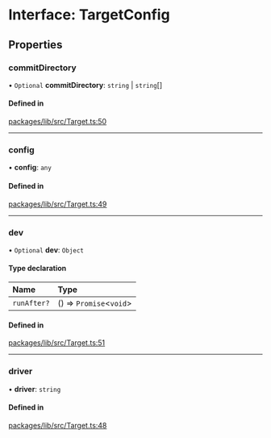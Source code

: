 # Interface: TargetConfig

## Properties

### commitDirectory

• `Optional` **commitDirectory**: `string` \| `string`[]

#### Defined in

[packages/lib/src/Target.ts:50](https://github.com/Knaackee/hotmig/blob/3ed32ad/packages/lib/src/Target.ts#L50)

___

### config

• **config**: `any`

#### Defined in

[packages/lib/src/Target.ts:49](https://github.com/Knaackee/hotmig/blob/3ed32ad/packages/lib/src/Target.ts#L49)

___

### dev

• `Optional` **dev**: `Object`

#### Type declaration

| Name | Type |
| :------ | :------ |
| `runAfter?` | () => `Promise`<`void`\> |

#### Defined in

[packages/lib/src/Target.ts:51](https://github.com/Knaackee/hotmig/blob/3ed32ad/packages/lib/src/Target.ts#L51)

___

### driver

• **driver**: `string`

#### Defined in

[packages/lib/src/Target.ts:48](https://github.com/Knaackee/hotmig/blob/3ed32ad/packages/lib/src/Target.ts#L48)
